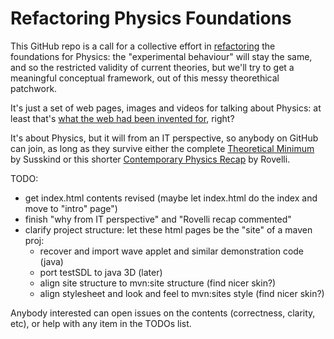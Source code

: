 # Refactoring Physics Foundations

This GitHub repo is a call for a collective effort in [refactoring](https://en.wikipedia.org/wiki/Code_refactoring) 
the foundations for Physics: the "experimental behaviour" will stay the same, and so the restricted validity of current theories,
but we'll try to get a meaningful conceptual framework, out of this messy theorethical patchwork.

It's just a set of web pages, images and videos for talking about Physics: at least that's 
[what the web had been invented for](https://en.wikipedia.org/wiki/World_Wide_Web), right? 

It's about Physics, but it will from an IT perspective, so anybody on GitHub can join, 
as long as they survive either the complete [Theoretical Minimum](http://theoreticalminimum.com) by Susskind
or this shorter [Contemporary Physics Recap](http://pirsa.org/displayFlash.php?id=12040020) by Rovelli.

TODO:
 - get index.html contents revised (maybe let index.html do the index and move to "intro" page")
 - finish "why from IT perspective" and "Rovelli recap commented"
 - clarify project structure: let these html pages be the "site" of a maven proj:
     - recover and import wave applet and similar demonstration code (java)
     - port testSDL to java 3D (later)
     - align site structure to mvn:site structure (find nicer skin?)
     - align stylesheet and look and feel to mvn:sites style (find nicer skin?)


Anybody interested can open issues on the contents (correctness, clarity, etc), or help with any item in the TODOs list.
